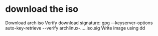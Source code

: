# download the iso
Download arch iso
Verify download signature:
    gpg --keyserver-options auto-key-retrieve --verify archlinux-.....iso.sig
Write image using dd

